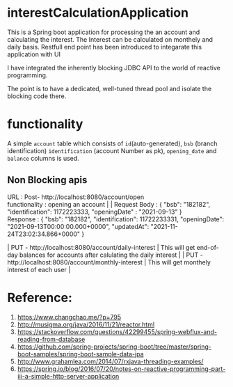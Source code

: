 
# interestCalculationApplication
This is a Spring boot application for processing the an account and calculating the interest. The Interest can be calculated on monthely and daily basis.
Restfull end point has been introduced to integarate this application with UI

I have integrated the inherently blocking JDBC API to the world of reactive programming.

The point is to have a dedicated, well-tuned thread pool and isolate the blocking code there.

# functionality
A simple `account` table which consists of `id`(auto-generated), `bsb` (branch identification)  `identification` (account Number as pk), `opening_date` and `balance` columns is used.

## Non Blocking apis

  URL            :   Post- http://localhost:8080/account/open   
  functionality  :   opening an account                                                 |                                       |
  Request Body   :     {
                          "bsb": "182182",
                          "identification": 1172223333,
                          "openingDate" : "2021-09-13"
                        }                                
 Response       :
                     {
                        "bsb": "182182",
                        "identification": 11722233331,
                        "openingDate": "2021-09-13T00:00:00.000+0000",
                        "updatedAt": "2021-11-24T23:02:34.866+0000"
                    }

 
 | PUT - http://localhost:8080/account/daily-interest   | This will get end-of-day balances for accounts after calulating the daily interest       |
 | PUT - http://localhost:8080/account/monthly-interest | This will get monthely interest of each user                             |


# Reference:
1. https://www.changchao.me/?p=795
1. http://musigma.org/java/2016/11/21/reactor.html
1. https://stackoverflow.com/questions/42299455/spring-webflux-and-reading-from-database
1. https://github.com/spring-projects/spring-boot/tree/master/spring-boot-samples/spring-boot-sample-data-jpa
1. http://www.grahamlea.com/2014/07/rxjava-threading-examples/
1. https://spring.io/blog/2016/07/20/notes-on-reactive-programming-part-iii-a-simple-http-server-application

